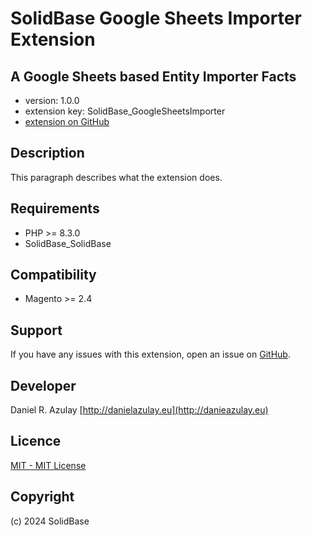 SolidBase Google Sheets Importer Extension
=====================
A Google Sheets based Entity Importer
Facts
-----
- version: 1.0.0
- extension key: SolidBase_GoogleSheetsImporter
- [extension on GitHub](https://github.com/drazulay/magento2-google-sheets-importer)

Description
-----------
This paragraph describes what the extension does.

Requirements
------------
- PHP >= 8.3.0
- SolidBase_SolidBase

Compatibility
-------------
- Magento >= 2.4

Support
-------
If you have any issues with this extension, open an issue on [GitHub](https://github.com/drazulay/magento2-google-sheet-importer/issues).

Developer
---------
Daniel R. Azulay
[http://danielazulay.eu](http://danieazulay.eu)

Licence
-------
[MIT - MIT License](http://opensource.org/licenses/mit)

Copyright
---------
(c) 2024 SolidBase
